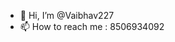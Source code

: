 - 👋 Hi, I’m @Vaibhav227
- 📫 How to reach me : 8506934092

<!---
Vaibhav227/Vaibhav227 is a ✨ special ✨ repository because its `README.md` (this file) appears on your GitHub profile.
You can click the Preview link to take a look at your changes.
--->

